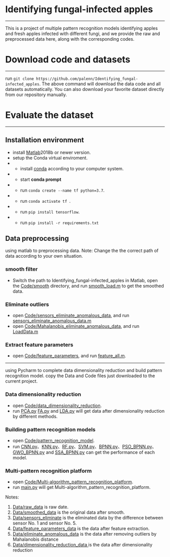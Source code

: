 # Identifying fungal-infected apples
***
This is a project of multiple pattern recognition models identifying apples and fresh apples infected with different fungi, and we provide the raw and preprocessed data here, along with the corresponding codes.

#  Download code and datasets
***
run `git clone https://github.com/palenn/Identifying_fungal-infected_apples`.
The above command will download the data  code and all datasets automatically. You can also download your favorite dataset directly from our repository manually.

# Evaluate the dataset 
***
## Installation environment
- install [Matlab](https://ww2.mathworks.cn/products/matlab.html)2018b or newer version.
- setup the Conda virtual enviroment.
- * install [conda](https://www.anaconda.com) according to your computer system.
-  * start **conda prompt**
-  * run `conda create --name tf python=3.7`.
-  * run `conda activate tf `.
-  * run `pip install tensorflow`.
-  * run `pip install -r requirements.txt`
## Data preprocessing
using matlab to preprocessing data.
Note: Change the the correct path of  data according to your own situation.
### smooth filter
+  Switch the path to Identifying_fungal-infected_apples in Matlab, open the [Code/smooth](https://github.com/palenn/Identifying_fungal-infected_apples/tree/master/Code/smooth) directory, and run [smooth_load.m](https://github.com/palenn/Identifying_fungal-infected_apples/blob/master/Code/smooth/smooth_load.m) to get the smoothed data.
### Eliminate outliers
+ open [Code/sensors_eliminate_anomalous_data](https://github.com/palenn/Identifying_fungal-infected_apples/tree/master/Code/sensors_eliminate_anomalous_data), and run [sensors_eliminate_anomalous_data.m](https://github.com/palenn/Identifying_fungal-infected_apples/blob/master/Code/sensors_eliminate_anomalous_data/sensors_eliminate.m)
+ open [Code/Mahalanobis_eliminate_anomalous_data](https://github.com/palenn/Identifying_fungal-infected_apples/tree/master/Code/Mahalanobis_eliminate_anomalous_data%00), and run [LoadData.m](9https://github.com/palenn/Identifying_fungal-infected_apples/blob/master/Code/Mahalanobis_eliminate_anomalous_data/LoadData.m)
### Extract feature parameters
+ open [Code/feature_parameters](https://github.com/palenn/Identifying_fungal-infected_apples/tree/master/Code/feature_parameters), and run [feature_all.m](https://github.com/palenn/Identifying_fungal-infected_apples/blob/master/Code/feature_parameters/feature_all.m).

***
using Pycharm to complete data dimensionality reduction and build pattern recognition model.
copy the Data and Code files just downloaded to the current project.
### Data dimensionality reduction
+ open [Code/data_dimensionality_reduction](https://github.com/palenn/Identifying_fungal-infected_apples/tree/master/Code/data_dimensionality_reduction).
+ run [PCA.py](https://github.com/palenn/Identifying_fungal-infected_apples/blob/master/Code/data_dimensionality_reduction/PCA.py) [FA.py](https://github.com/palenn/Identifying_fungal-infected_apples/blob/master/Code/data_dimensionality_reduction/FA.py) and [LDA.py](https://github.com/palenn/Identifying_fungal-infected_apples/blob/master/Code/data_dimensionality_reduction/LDA.py) will get data after dimensionality reduction by different methods.
### Building pattern recognition models
+ open [Code/pattern_recognition_model](https://github.com/palenn/Identifying_fungal-infected_apples/tree/master/Code/pattern_recognition_model).
+ run [CNN.py](https://github.com/palenn/Identifying_fungal-infected_apples/blob/master/Code/pattern_recognition_model/CNN.py)、[KNN.py](https://github.com/palenn/Identifying_fungal-infected_apples/blob/master/Code/pattern_recognition_model/KNN.py)、[RF.py](https://github.com/palenn/Identifying_fungal-infected_apples/blob/master/Code/pattern_recognition_model/RF.py)、[SVM.py](https://github.com/palenn/Identifying_fungal-infected_apples/blob/master/Code/pattern_recognition_model/SVM.py)、[BPNN.py](https://github.com/palenn/Identifying_fungal-infected_apples/blob/master/Code/pattern_recognition_model/BPNN.py)、[PSO_BPNN.py](https://github.com/palenn/Identifying_fungal-infected_apples/blob/master/Code/pattern_recognition_model/PSO_BPNN.py)、[GWO_BPNN.py](https://github.com/palenn/Identifying_fungal-infected_apples/blob/master/Code/pattern_recognition_model/GWO_BPNN.py) and [SSA_BPNN.py](https://github.com/palenn/Identifying_fungal-infected_apples/blob/master/Code/pattern_recognition_model/SSA_BPNN.py) can get the performance of each model.
### Multi-pattern recognition platform
+ open [Code/Multi-algorithm_pattern_recognition_platform](https://github.com/palenn/Identifying_fungal-infected_apples/tree/master/Code/Multi-algorithm_pattern_recognition_platform).
+ run [main.py](https://github.com/palenn/Identifying_fungal-infected_apples/blob/master/Code/Multi-algorithm_pattern_recognition_platform/main.py) will get Multi-algorithm_pattern_recognition_platform.

Notes:

 1. [Data/raw_data](https://github.com/palenn/Identifying_fungal-infected_apples/tree/master/Data/raw_data) is  raw date.
 2. [Data/smoothed_data](https://github.com/palenn/Identifying_fungal-infected_apples/tree/master/Data/smoothed_data) is the original data after smooth.
 3. [Data/sensors_eliminate](https://github.com/palenn/Identifying_fungal-infected_apples/tree/master/Data/sensors_eliminate) is  the eliminated data by the difference between sensor No. 1 and sensor No. 5.
 4. [Data/feature_parameters_data](https://github.com/palenn/Identifying_fungal-infected_apples/tree/master/Data/feature_parameters_data) is the data after feature extraction.
 5. [Data/eliminate_anomalous_data](https://github.com/palenn/Identifying_fungal-infected_apples/tree/master/Data/eliminate_anomalous_data) is the data after removing outliers by Mahalanobis distance
 6. [Data/dimensionality_reduction_data ](https://github.com/palenn/Identifying_fungal-infected_apples/tree/master/Data/dimensionality_reduction_data)is the data after dimensionality reduction
